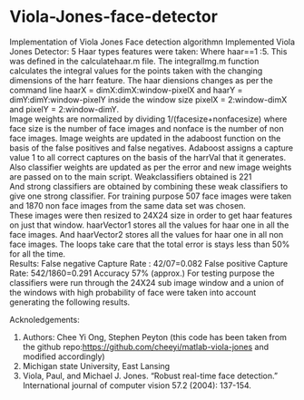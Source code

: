 # Viola-Jones-face-detector
Implementation of Viola Jones Face detection algorithmn 
Implemented Viola Jones Detector: 
5 Haar types features were taken: 
Where haar==1 :5.
This was defined in the calculatehaar.m file. The integralImg.m function calculates the integral values for the points taken with the changing dimensions of the harr feature. The haar diensions changes as per the command line  haarX = dimX:dimX:window-pixelX and haarY = dimY:dimY:window-pixelY inside the window size pixelX = 2:window-dimX and pixelY = 2:window-dimY.  
Image weights are normalized by dividing 1/(facesize+nonfacesize) where face size is the number of face images and nonface is the number of non face images. 
Image weights are updated in the adaboost function on the basis of the false positives and false negatives. 
Adaboost assigns a capture value 1 to all correct captures on the basis of the harrVal that it generates. Also classifier weights are updated as per the error and new image weights  are passed on to the main script. 
Weakclassifiers  obtained is 221  
And strong classifiers are obtained by combining these weak classifiers to give one strong classifier. 
For training purpose 507 face images were taken and 1870 non face images from the same data set was chosen.  
These images were then resized to 24X24 size in order to get haar features on just that window. haarVector1 stores all the values for haar one in all the face images. And haarVector2 stores all the values for haar one in all non face images.  The loops take care that the total error is stays less than 50% for all the time.  
Results: 
False negative Capture Rate : 42/07=0.082 
False positive Capture Rate: 542/1860=0.291 
Accuracy 57% (approx.) 
For testing purpose the classifiers were run through the 24X24 sub image window and a union of the windows with high probability of face were taken into account generating the following results.  

 Acknoledgements:
 1) Authors: Chee Yi Ong, Stephen Peyton (this code has been taken from the github repo:https://github.com/cheeyi/matlab-viola-jones and       modified accordingly)
 2) Michigan state University, East Lansing
 3) Viola, Paul, and Michael J. Jones. “Robust real-time face detection.” International journal of computer vision 57.2 (2004): 137-154.
